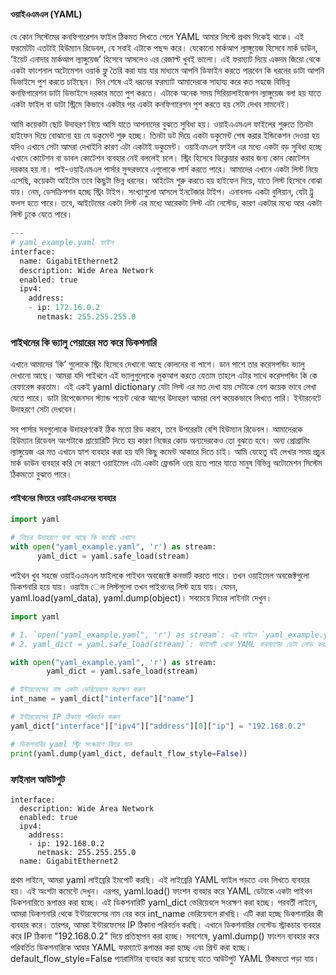 #### ওয়াইএএমএল (YAML)

যে কোন সিস্টেমের কনফিগারেশন ফাইল ঠিকমত লিখতে গেলে YAML আমার লিস্টে প্রথম দিকেই থাকে। এই ফরমেটটা এতটাই হিউম্যান রিডেবল, যে সবাই এটাকে পছন্দ করে। যেকোনো মার্কআপ ল্যাঙ্গুয়েজ হিসেবে মার্ক ডাউন, ‘ইয়েট এনাদার মার্কআপ ল্যাঙ্গুয়েজ’ হিসেবে আসলেও এর রেজাল্ট খুবই ভালো। এই ফরম্যাট দিয়ে একদম জিরো থেকে একটা ফাংশনাল অটোমেশন ওয়ার্ক ফ্লু তৈরি করা যায় যার মাধ্যমে আপনি ডিফাইন করতে পারবেন কি ধরনের ডাটা আপনি ডিভাইসে পুশ করতে চাইছেন। দিন শেষে এই ধরনের ফরম্যাট আমাদেরকে সাহায্য করে কত সহজে বিভিন্ন কনফিগারেশন ডাটা ডিভাইসে দরকার মতো পুশ করতে। এটাকে অনেক সময় সিরিয়ালাইজেশন ল্যাঙ্গুয়েজ বলা হয় যাতে একটা ফাইল বা ডাটা স্ট্রিমে কিভাবে একটার পর একটা কনফিগারেশন পুশ করতে হয় সেটা দেখব সামনেই। 

আমি কয়েকটা ছোট উদাহরণ নিয়ে আসি যাতে আপনাদের বুঝতে সুবিধা হয়। ওয়াইএএমএল ফাইলের শুরুতে তিনটা হাইফেন দিয়ে বোঝানো হয় যে ডকুমেন্ট শুরু হচ্ছে। তিনটা ডট দিয়ে একটা ডকুমেন্ট শেষ করার ইন্ডিকেশন দেওয়া হয় যদিও এখানে সেটা আমরা দেখাইনি কারণ এটা একটাই ডকুমেন্ট। ওয়াইএমএল ফাইল এর মধ্যে একটা বড় সুবিধা হচ্ছে এখানে কোটেশন বা ডাবল কোটেশন ব্যবহার নেই বললেই চলে। স্ট্রিং হিসেবে ডিক্লেয়ার করার জন্য কোন কোটেশন দরকার হয় না। পাই-ওয়াইএমএল পার্সার সুন্দরভাবে এগুলোকে পার্স করতে পারে। আমাদের এখানে একটা লিস্ট নিয়ে এসেছি, কয়েকটা আইটেম তবে কিছুটা ভিন্ন ধরনের। আইটেম শুরু করতে হয় হাইফেন দিয়ে, যাতে লিস্ট হিসেবে বোঝা যায়। নেম, ডেসক্রিপশন হচ্ছে স্ট্রিং টাইপ। সংখ্যাগুলো আসলে ইনটেজার টাইপ। এনাবলড একটা বুলিয়ান, যেটা ট্রু ফলস হতে পারে। তবে, আইটেমের একটা লিস্ট এর মধ্যে আরেকটা লিস্ট এটা নেস্টেড, কারণ একটার মধ্যে আর একটা লিস্ট ঢুকে যেতে পারে।

```python
---
# yaml_example.yaml ফাইল
interface:
  name: GigabitEthernet2
  description: Wide Area Network
  enabled: true
  ipv4:
    address:
    - ip: 172.16.0.2
      netmask: 255.255.255.0
```

### পাইথনের কি ভ্যালু পেয়ারের মত করে ডিকশনারি

এখানে আমাদের ‘কি’ গুলোকে স্ট্রিং হিসেবে দেখানো আছে কোলনের বা পাশে। ডান পাশে তার করেসপন্ডিং ভ্যালু দেখানো আছে। আমরা যদি পাইথনে এই ভ্যালুগুলোকে লুকআপ করতে যেতাম তাহলে এটার সাথে করেসপন্ডিং কি কে রেফারেন্স করতাম। এই একই yaml dictionary যেটা লিস্ট এর মত দেখা যায় সেটাকে বেশ কয়েক ভাবে লেখা যেতে পারে। ডাটা রিপেজেনসন স্ট্যান্ড পয়েন্ট থেকে আগের উদাহরণ আমরা বেশ কয়েকভাবে লিখতে পারি। ইন্টারনেটে উদাহরণে সেটা দেখবেন।

সব পার্সার সবগুলোকে উদাহরণকেই ঠিক মতো রিড করবে, তবে উপরেরটা বেশি হিউম্যান রিডেবল। আমাদেরকে হিউম্যান রিডেবল অংশটাকে প্রায়োরিটি দিতে হয় কারণ নিজের কোড অন্যদেরকেও তো বুঝতে হবে। অন্য প্রোগ্রামিং ল্যাঙ্গুয়েজ এর মত এখানে হ্যাশ ব্যবহার করা হয় যদি কিছু কমেন্ট আকারে দিতে চাই। আমি যেহেতু বই লেখার সময় প্রচুর মার্ক ডাউন ব্যবহার করি সে কারণে ওয়াইমেল এটা একটা ফ্রেন্ডলি ওয়ে হতে পারে যাতে মানুষ বিভিন্ন অটোমেশন সিস্টেম ঠিকমতো বুঝতে পারে।

#### পাইথনের ভিতরে ওয়াইএমএলের ব্যবহার

```python
import yaml

# নিচের উদাহরণে বলা আছে কি করেছি এখানে
with open("yaml_example.yaml", 'r') as stream:
      yaml_dict = yaml.safe_load(stream)
```

পাইথন খুব সহজে ওয়াইএএমএল ফাইলকে পাইথন অবজেক্টে কনভার্ট করতে পারে। তখন ওয়াইমেল অবজেক্টগুলো ডিকশনারি হয়ে যায়। ওয়াইম েল লিস্টগুলো তখন পাইথনের লিস্ট হয়ে যায়। যেমন, yaml.load(yaml_data), yaml.dump(object)। সবচেয়ে নিচের লাইনটা দেখুন।

```python
import yaml

# 1. `open("yaml_example.yaml", 'r') as stream`: এই লাইনে `yaml_example.yaml` নামের ফাইলটি # খোলা হয়েছে রিড মোডে (`'r'`) এবং এটি `stream` নামক ভেরিয়েবলে সেভ হয়েছে।
# 2. yaml_dict = yaml.safe_load(stream)`: ফাইলটি থেকে YAML ফরম্যাটের ডেটা লোড করা হয়েছে #`yaml.safe_load()` ফাংশনের মাধ্যমে এবং এই ডেটা অবজেক্ট হিসেবে `yaml_dict` ভেরিয়েবলে সেভ হয়েছে।

with open("yaml_example.yaml", 'r') as stream:
        yaml_dict = yaml.safe_load(stream)

# ইন্টারফেসের নাম একটা ভেরিয়েবলে সংরক্ষণ করুন
int_name = yaml_dict["interface"]["name"]

# ইন্টারফেসের IP ঠিকানা পরিবর্তন করুন
yaml_dict["interface"]["ipv4"]["address"][0]["ip"] = "192.168.0.2"

# ডিকশনারির yaml স্ট্রিং সংস্করণে ফিরে যান
print(yaml.dump(yaml_dict, default_flow_style=False))
```
### ফাইনাল আউটপুট

```
interface:
  description: Wide Area Network
  enabled: true
  ipv4:
    address:
    - ip: 192.168.0.2
      netmask: 255.255.255.0
  name: GigabitEthernet2
```

প্রথম লাইনে, আমরা yaml লাইব্রেরি ইমপোর্ট করছি। এই লাইব্রেরি YAML ফাইল পড়তে এবং লিখতে ব্যবহার হয়।
এই অংশটা কমেন্টে দেখুন।
এরপর, yaml.load() ফাংশন ব্যবহার করে YAML ডেটাকে একটা পাইথন ডিকশনারিতে রূপান্তর করা হচ্ছে। এই ডিকশনারিটি yaml_dict ভেরিয়েবলে সংরক্ষণ করা হচ্ছে।
পরবর্তী লাইনে, আমরা ডিকশনারি থেকে ইন্টারফেসের নাম বের করে int_name ভেরিয়েবলে রাখছি। এটি করা হচ্ছে ডিকশনারির কী ব্যবহার করে।
তারপর, আমরা ইন্টারফেসের IP ঠিকানা পরিবর্তন করছি। এখানে ডিকশনারির নেস্টেড স্ট্রাকচার ব্যবহার করে IP ঠিকানা "192.168.0.2" দিয়ে প্রতিস্থাপন করা হচ্ছে।
সবশেষে, yaml.dump() ফাংশন ব্যবহার করে পরিবর্তিত ডিকশনারিকে আবার YAML ফরম্যাটে রূপান্তর করা হচ্ছে এবং প্রিন্ট করা হচ্ছে। default_flow_style=False প্যারামিটার ব্যবহার করা হয়েছে যাতে আউটপুট YAML ঠিকমতো পড়া যায়।
